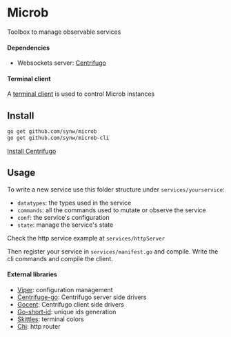 # Microb

Toolbox to manage observable services

#### Dependencies

- Websockets server: [Centrifugo](https://github.com/centrifugal/centrifugo)

#### Terminal client

A [terminal client](https://github.com/synw/microb-cli) is used to control Microb instances

## Install

   ```bash
   go get github.com/synw/microb
   go get github.com/synw/microb-cli
   ```
   
[Install Centrifugo](https://fzambia.gitbooks.io/centrifugal/content/server/start.html)

## Usage

To write a new service use this folder structure under `services/yourservice`:

- `datatypes`: the types used in the service
- `commands`: all the commands used to mutate or observe the service
- `conf`: the service's configuration
- `state`: manage the service's state

Check the http service example at `services/httpServer`

Then register your service in `services/manifest.go` and compile. Write the cli commands and compile the client.

#### External libraries

- [Viper](https://github.com/spf13/viper): configuration management
- [Centrifuge-go](https://github.com/centrifugal/centrifuge-go): Centrifugo server side drivers
- [Gocent](https://github.com/centrifugal/gocent): Centrifugo client side drivers
- [Go-short-id](https://github.com/ventu-io/go-shortid): unique ids generation
- [Skittles](https://godoc.org/github.com/acmacalister/skittles): terminal colors
- [Chi](https://github.com/pressly/chi): http router
